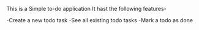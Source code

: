 This is a Simple to-do application
It hast the following features-

-Create a new todo task
-See all existing todo tasks
-Mark a todo as done